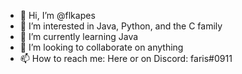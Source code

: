 - 👋 Hi, I’m @flkapes
- 👀 I’m interested in Java, Python, and the C family 
- 🌱 I’m currently learning Java
- 💞️ I’m looking to collaborate on anything 
- 📫 How to reach me: Here or on Discord: faris#0911

